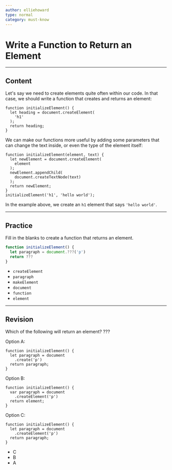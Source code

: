 ```yaml
---
author: elliehoward
type: normal
category: must-know
---
```


# Write a Function to Return an Element


---

## Content

Let's say we need to create elements quite often within our code. In that case, we should write a function that creates and returns an element:

```plain-text
function initializeElement() {
  let heading = document.createElement(
    'h1'
  );
  return heading;
}
```

We can make our functions more useful by adding some parameters that can change the text inside, or even the type of the element itself:

```plain-text
function initializeElement(element, text) {
  let newElement = document.createElement(
    element
  );
  newElement.appendChild(
    document.createTextNode(text)
  );
  return newElement;
}
initializeElement('h1', 'hello world');
```

In the example above, we create an `h1` element that says `'hello world'`.


---

## Practice

Fill in the blanks to create a function that returns an element.

```javascript
function initializeElement() {
  let paragraph = document.???('p')
  return ???
}
```

- `createElement`
- `paragraph`
- `makeElement`
- `document`
- `function`
- `element`


---

## Revision

Which of the following will return an element?
???

Option A:

```plain-text
function initializeElement() {
  let paragraph = document
    .create('p')
  return paragraph;
}
```

Option B:

```plain-text
function initializeElement() {
  var paragraph = document
    .createElement('p')
  return element;
}
```

Option C:

```plain-text
function initializeElement() {
  let paragraph = document
    .createElement('p')
  return paragraph;
}
```

- C
- B
- A
 
